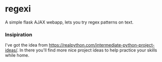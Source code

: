 # regexi
A simple flask AJAX webapp, lets you try regex patterns on text.

### Insipiration
I've got the idea from https://realpython.com/intermediate-python-project-ideas/.
In there you'll find more nice project ideas to help practice your skills while home.
